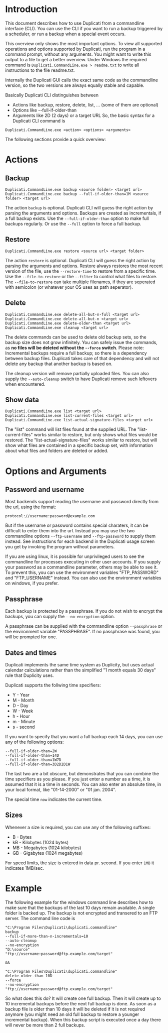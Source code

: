 # Introduction #

This document describes how to use Duplicati from a commandline interface (CLI). You can use the CLI if you want to run a backup triggered by a scheduler, or run a backup when a special event occurs.


This overview only shows the most important options. To view all supported operations and options supported by Duplicati, run the program in a command prompt, without any arguments. You might want to write this output to a file to get a better overview. Under Windows the required command is `Duplicati.CommandLine.exe > readme.txt` to write all instructions to the file readme.txt.

Internally the Duplicati GUI calls the exact same code as the commandline version, so the two versions are always equally stable and capable.

Basically Duplicati CLI distinguishes between
  * Actions like backup, restore, delete, list, ... (some of them are optional)
  * Options like --full-if-older-than
  * Arguments like 2D (2 days) or a target URL
So, the basic syntax for a Duplicati CLI command is
```
Duplicati.CommandLine.exe <action> <options> <arguments>
```

The following sections provide a quick overview:


# Actions #

## Backup ##
```
Duplicati.CommandLine.exe backup <source folder> <target url>
Duplicati.CommandLine.exe backup --full-if-older-than=1M <source folder> <target url>
```

The action `backup` is optional. Duplicati CLI will guess the right action by parsing the arguments and options. Backups are created as incrementals, if a full backup exists. Use the `--full-if-older-than` option to make full backups regularly. Or use the `--full` option to force a full backup.

## Restore ##
```
Duplicati.CommandLine.exe restore <source url> <target folder>
```

The action `restore` is optional. Duplicati CLI will guess the right action by parsing the arguments and options. Restore always restores the most recent version of the file, use the `--restore-time` to restore from a specific time. Use the `--file-to-restore` or the `--filter` to control what files to restore. The `--file-to-restore` can take multiple filenames, if they are seperated with semicolon (or whatever your OS uses as path seperator).

## Delete ##
```
Duplicati.CommandLine.exe delete-all-but-n-full <target url>
Duplicati.CommandLine.exe delete-all-but-n <target url>
Duplicati.CommandLine.exe delete-older-than <target url>
Duplicati.CommandLine.exe cleanup <target url>
```

The delete commands can be used to delete old backup sets, so the backup size does not grow infinitely. You can safely issue the commands, as **no files will be deleted without the `--force` switch**. Please note: Incremental backups require a full backup; so there is a dependency between backup files. Duplicati takes care of that dependency and will not delete any backup that another backup is based on.

The cleanup version will remove partially uploaded files. You can also supply the `--auto-cleanup` switch to have Duplicati remove such leftovers when encountered.


## Show data ##
```
Duplicati.CommandLine.exe list <target url>
Duplicati.CommandLine.exe list-current-files <target url>
Duplicati.CommandLine.exe list-actual-signature-files <target url>
```

The "list" command will list files found at the supplied URL. The "list-current-files" works similar to restore, but only shows what files would be restored.
The "list-actual-signature-files" works similar to restore, but will show what files are contained in a specific backup set, with information about what files and folders are deleted or added.

# Options and Arguments #
## Password and username ##
Most backends support reading the username and password directly from the url, using the format:
```
protocol://username:password@example.com
```

But if the username or password contains special charaters, it can be difficult to enter them into the url. Instead you may use the two commandline options `--ftp-username` and `--ftp-password` to supply them instead. See instructions for each backend in the Duplicati usage screen you get by invoking the program without parameters.

If you are using linux, it is possible for unprivileged users to see the commandline for processes executing in other user accounts. If you supply your password as a commandline parameter, others may be able to see it. To prevent this, you can use the environment variables "FTP\_PASSWORD" and "FTP\_USERNAME" instead. You can also use the environment variables on windows, if you prefer.

## Passphrase ##
Each backup is protected by a passphrase. If you do not wish to encrypt the backups, you can supply the `--no-encryption` option.

A passphrase can be supplied with the commandline option `--passphrase` or the environment variable "PASSPHRASE". If no passphrase was found, you will be prompted for one.

## Dates and times ##
Duplicati implements the same time system as Duplicity, but uses actual calendar calculations rather than the simplified "1 month equals 30 days" rule that Duplicity uses.

Duplicati supports the follwing time specifiers:
  * Y - Year
  * M - Month
  * D - Day
  * W - Week
  * h - Hour
  * m - Minute
  * s - second

If you want to specify that you want a full backup each 14 days, you can use any of the following options:
```
--full-if-older-than=2W
--full-if-older-than=14D
--full-if-older-than=1W7D
--full-if-older-than=3D2D2D1W
```

The last two are a bit obscure, but demonstrates that you can combine the time specifiers as you please. If you just enter a number as a time, it is assumed that it is a time in seconds. You can also enter an absolute time, in your local format, like "01-14-2000" or "01 jan. 2004".

The special time `now` indicates the current time.

## Sizes ##

Whenever a size is required, you can use any of the following suffixes:
  * B - Bytes
  * kB - Kilobytes (1024 bytes)
  * MB - Megabytes (1024 kilobytes)
  * GB - Gigabytes (1024 megabytes)

For speed limits, the size is entered in data pr. second. If you enter `1MB` it indicates 1MB/sec.

# Example #

The following example for the windows command line describes how to make sure that the backups of the last 10 days remain available. A single folder is backed up. The backup is not encrypted and transered to an FTP server. The command line code is
```
"C:\Program Files\Duplicati\duplicati.commandline"
backup 
--full-if-more-than-n-incrementals=10 
--auto-cleanup 
--no-encryption 
"D:\source" 
"ftp://username:password@ftp.example.com/target" 

&& 

"C:\Program Files\Duplicati\duplicati.commandline" 
delete-older-than 10D 
--force 
--no-encryption 
"ftp://username:password@ftp.example.com/target"
```


So what does this do? It will create one full backup. Then it will create up to 10 incremental backups before the next full backup is done. As soon as a backup file is older than 10 days it will be deleted if it is not required anymore (you might need an old full backup to restore a younger incremental backup). When this backup script is executed once a day there will never be more than 2 full backups.